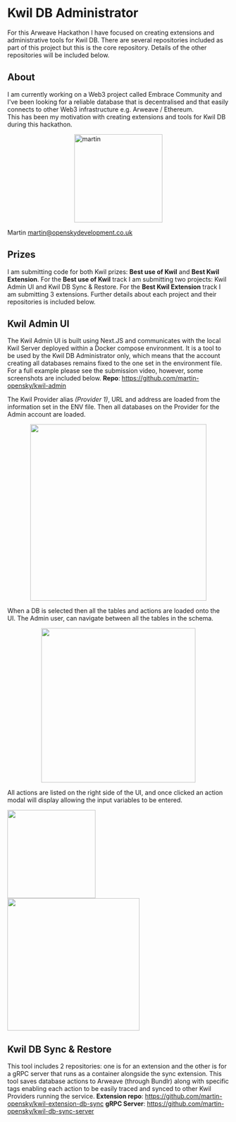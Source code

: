 # Kwil DB Administrator

For this Arweave Hackathon I have focused on creating extensions and administrative tools for Kwil DB.
There are several repositories included as part of this project but this is the core repository.  Details of the other repositories will be included below.

## About
I am currently working on a Web3 project called Embrace Community and I've been looking for a reliable database that is decentralised and that easily connects to other Web3 infrastructure e.g. Arweave / Ethereum.  
This has been my motivation with creating extensions and tools for Kwil DB during this hackathon.
<div style="display: flex; justify-content: center;">
<img src="https://lets.embrace.community/arweave-hack/me.png" alt="martin" style="height: 200px;" />
</div>

Martin <martin@openskydevelopment.co.uk>

## Prizes
I am submitting code for both Kwil prizes: **Best use of Kwil** and **Best Kwil Extension**.
For the **Best use of Kwil** track I am submitting two projects: Kwil Admin UI and Kwil DB Sync & Restore.
For the **Best Kwil Extension** track I am submitting 3 extensions.
Further details about each project and their repositories is included below.

## Kwil Admin UI
The Kwil Admin UI is built using Next.JS and communicates with the local Kwil Server deployed within a Docker compose environment.  It is a tool to be used by the Kwil DB Administrator only, which means that the account creating all databases remains fixed to the one set in the environment file.  For a full example please see the submission video, however, some screenshots are included below.
**Repo**: https://github.com/martin-opensky/kwil-admin

The Kwil Provider alias *(Provider 1)*, URL and address are loaded from the information set in the ENV file.  Then all databases on the Provider for the Admin account are loaded.
<div style="display: flex; justify-content: center;">
<img src="https://lets.embrace.community/arweave-hack/kwil-provider.png" style="height: 400px;" />
</div>

When a DB is selected then all the tables and actions are loaded onto the UI.  The Admin user, can navigate between all the tables in the schema.
<div style="display: flex; justify-content: center;">
<img src="https://lets.embrace.community/arweave-hack/kwil-admin.png" style="height: 350px;" />
</div>

All actions are listed on the right side of the UI, and once clicked an action modal will display allowing the input variables to be entered.

<div style="display: flex; justify-content: space-between;">
<img src="https://lets.embrace.community/arweave-hack/kwil-action-list.png" style="height: 200px;" />
</div>
<div style="display: flex; justify-content: space-between;">
<img src="https://lets.embrace.community/arweave-hack/kwil-action.png" style="height: 300px;" />
</div>


## Kwil DB Sync & Restore
This tool includes 2 repositories: one is for an extension and the other is for a gRPC server that runs as a container alongside the sync extension.  This tool saves database actions to Arweave (through Bundlr) along with specific tags enabling each action to be easily traced and synced to other Kwil Providers running the service.
**Extension repo**: https://github.com/martin-opensky/kwil-extension-db-sync
**gRPC Server**: https://github.com/martin-opensky/kwil-db-sync-server



